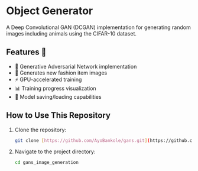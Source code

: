 # Object Generator
A Deep Convolutional GAN (DCGAN) implementation for generating random images including animals using the CIFAR-10 dataset.

## Features 🚀

- 🧠 Generative Adversarial Network implementation
- 👗 Generates new fashion item images
- ⚡ GPU-accelerated training
- 📊 Training progress visualization
- 💾 Model saving/loading capabilities


## How to Use This Repository

1. Clone the repository:

   ```bash
   git clone [https://github.com/AyoBankole/gans.git](https://github.com/AyoBankole/Image_Generation_with_GANS.git)

   ```

2. Navigate to the project directory:

   ```bash
   cd gans_image_generation
   ```
